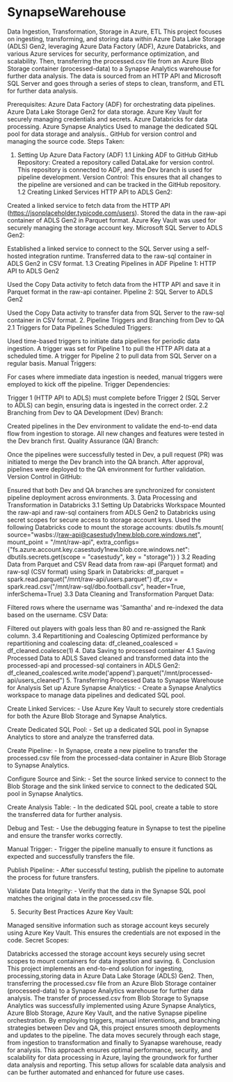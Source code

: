 # SynapseWarehouse
Data Ingestion, Transformation, Storage in Azure, ETL
This project focuses on ingesting, transforming, and storing data within Azure Data Lake Storage (ADLS) Gen2, leveraging Azure Data Factory (ADF), Azure Databricks, and various Azure services for security, performance optimization, and scalability. Then, transferring the processed.csv file from an Azure Blob Storage container (processed-data) to a Synapse Analytics warehouse for further data analysis. The data is sourced from an HTTP API and Microsoft SQL Server and goes through a series of steps to clean, transform, and ETL for further data analysis.

Prerequisites:
Azure Data Factory (ADF) for orchestrating data pipelines.
Azure Data Lake Storage Gen2 for data storage.
Azure Key Vault for securely managing credentials and secrets.
Azure Databricks for data processing.
Azure Synapse Analytics Used to manage the dedicated SQL pool for data storage and analysis..
GitHub for version control and managing the source code.
Steps Taken:
1. Setting Up Azure Data Factory (ADF)
1.1 Linking ADF to GitHub
GitHub Repository: Created a repository called DataLake for version control. This repository is connected to ADF, and the Dev branch is used for pipeline development.
Version Control: This ensures that all changes to the pipeline are versioned and can be tracked in the GitHub repository.
1.2 Creating Linked Services
HTTP API to ADLS Gen2:

Created a linked service to fetch data from the HTTP API (https://jsonplaceholder.typicode.com/users).
Stored the data in the raw-api container of ADLS Gen2 in Parquet format.
Azure Key Vault was used for securely managing the storage account key.
Microsoft SQL Server to ADLS Gen2:

Established a linked service to connect to the SQL Server using a self-hosted integration runtime.
Transferred data to the raw-sql container in ADLS Gen2 in CSV format.
1.3 Creating Pipelines in ADF
Pipeline 1: HTTP API to ADLS Gen2

Used the Copy Data activity to fetch data from the HTTP API and save it in Parquet format in the raw-api container.
Pipeline 2: SQL Server to ADLS Gen2

Used the Copy Data activity to transfer data from SQL Server to the raw-sql container in CSV format.
2. Pipeline Triggers and Branching from Dev to QA
2.1 Triggers for Data Pipelines
Scheduled Triggers:

Used time-based triggers to initiate data pipelines for periodic data ingestion.
A trigger was set for Pipeline 1 to pull the HTTP API data at a scheduled time.
A trigger for Pipeline 2 to pull data from SQL Server on a regular basis.
Manual Triggers:

For cases where immediate data ingestion is needed, manual triggers were employed to kick off the pipeline.
Trigger Dependencies:

Trigger 1 (HTTP API to ADLS) must complete before Trigger 2 (SQL Server to ADLS) can begin, ensuring data is ingested in the correct order.
2.2 Branching from Dev to QA
Development (Dev) Branch:

Created pipelines in the Dev environment to validate the end-to-end data flow from ingestion to storage.
All new changes and features were tested in the Dev branch first.
Quality Assurance (QA) Branch:

Once the pipelines were successfully tested in Dev, a pull request (PR) was initiated to merge the Dev branch into the QA branch.
After approval, pipelines were deployed to the QA environment for further validation.
Version Control in GitHub:

Ensured that both Dev and QA branches are synchronized for consistent pipeline deployment across environments.
3. Data Processing and Transformation in Databricks
3.1 Setting Up Databricks Workspace
Mounted the raw-api and raw-sql containers from ADLS Gen2 to Databricks using secret scopes for secure access to storage account keys.
Used the following Databricks code to mount the storage accounts:
 dbutils.fs.mount(
    source="wasbs://raw-api@casestudy1new.blob.core.windows.net",
    mount_point = "/mnt/raw-api",
    extra_configs={"fs.azure.account.key.casestudy1new.blob.core.windows.net": dbutils.secrets.get(scope = "casestudy", key = "storage")}
)
3.2 Reading Data from Parquet and CSV
Read data from raw-api (Parquet format) and raw-sql (CSV format) using Spark in Databricks:
df_parquet = spark.read.parquet("/mnt/raw-api/users.parquet")
df_csv = spark.read.csv("/mnt/raw-sql/dbo.football.csv", header=True, inferSchema=True)
3.3 Data Cleaning and Transformation
Parquet Data:

Filtered rows where the username was 'Samantha' and re-indexed the data based on the username.
CSV Data:

Filtered out players with goals less than 80 and re-assigned the Rank column.
3.4 Repartitioning and Coalescing
Optimized performance by repartitioning and coalescing data:
 df_cleaned_coalesced = df_cleaned.coalesce(1)
4. Data Saving to processed container
4.1 Saving Processed Data to ADLS
Saved cleaned and transformed data into the processed-api and processed-sql containers in ADLS Gen2:
 df_cleaned_coalesced.write.mode('append').parquet("/mnt/processed-api/users_cleaned")
5. Transferring Processed Data to Synapse Warehouse for Analysis
Set up Azure Synapse Analytics: - Create a Synapse Analytics workspace to manage data pipelines and dedicated SQL pool.

Create Linked Services: - Use Azure Key Vault to securely store credentials for both the Azure Blob Storage and Synapse Analytics.

Create Dedicated SQL Pool: - Set up a dedicated SQL pool in Synapse Analytics to store and analyze the transferred data.

Create Pipeline: - In Synapse, create a new pipeline to transfer the processed.csv file from the processed-data container in Azure Blob Storage to Synapse Analytics.

Configure Source and Sink: - Set the source linked service to connect to the Blob Storage and the sink linked service to connect to the dedicated SQL pool in Synapse Analytics.

Create Analysis Table: - In the dedicated SQL pool, create a table to store the transferred data for further analysis.

Debug and Test: - Use the debugging feature in Synapse to test the pipeline and ensure the transfer works correctly.

Manual Trigger: - Trigger the pipeline manually to ensure it functions as expected and successfully transfers the file.

Publish Pipeline: - After successful testing, publish the pipeline to automate the process for future transfers.

Validate Data Integrity: - Verify that the data in the Synapse SQL pool matches the original data in the processed.csv file.

5. Security Best Practices
Azure Key Vault:

Managed sensitive information such as storage account keys securely using Azure Key Vault. This ensures the credentials are not exposed in the code.
Secret Scopes:

Databricks accessed the storage account keys securely using secret scopes to mount containers for data ingestion and saving.
6. Conclusion
This project implements an end-to-end solution for ingesting, processing,storing data in Azure Data Lake Storage (ADLS) Gen2. Then, transferring the processed.csv file from an Azure Blob Storage container (processed-data) to a Synapse Analytics warehouse for further data analysis.
The transfer of processed.csv from Blob Storage to Synapse Analytics was successfully implemented using Azure Synapse Analytics, Azure Blob Storage, Azure Key Vault, and the native Synapse pipeline orchestration.
By employing triggers, manual interventions, and branching strategies between Dev and QA, this project ensures smooth deployments and updates to the pipeline. The data moves securely through each stage, from ingestion to transformation and finally to Syanapse warehouse, ready for analysis.
This approach ensures optimal performance, security, and scalability for data processing in Azure, laying the groundwork for further data analysis and reporting.
This setup allows for scalable data analysis and can be further automated and enhanced for future use cases.
